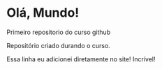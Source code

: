 # Olá, Mundo!
 Primeiro repositorio do curso github

Repositório criado durando o curso.

Essa linha eu adicionei diretamente no site! Incrível!
